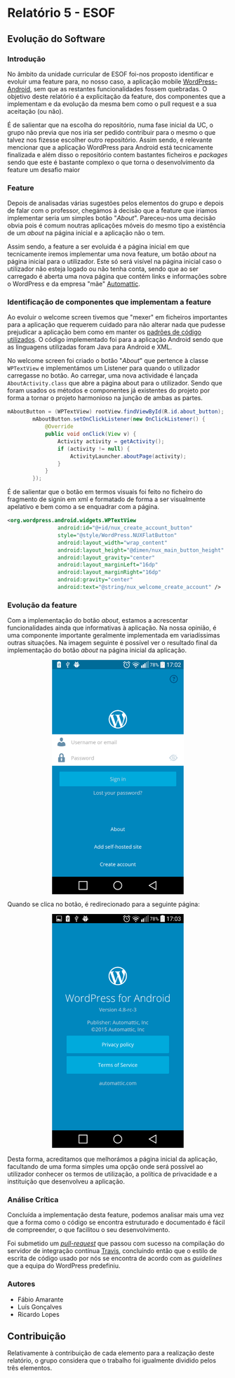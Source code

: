 # Relatório 5 - ESOF #
## Evolução do Software ##
### Introdução

No âmbito da unidade curricular de ESOF foi-nos proposto identificar e evoluir uma feature para, no nosso caso, a aplicação mobile [WordPress-Android](https://github.com/wordpress-mobile/WordPress-Android), sem que as restantes funcionalidades fossem quebradas. O objetivo deste relatório é a explicitação da feature, dos componentes que a implementam e da evolução da mesma bem como o pull request e a sua aceitação (ou não).

É de salientar que na escolha do repositório, numa fase inicial da UC, o grupo não previa que nos iria ser pedido contribuir para o mesmo o que talvez nos fizesse escolher outro repositório. Assim sendo, é relevante mencionar que a aplicação WordPress para Android está tecnicamente finalizada e além disso o repositório contem bastantes ficheiros e *packages* sendo que este é bastante complexo o que torna o desenvolvimento da feature um desafio maior


### Feature 

Depois de analisadas várias sugestões pelos elementos do grupo e depois de falar com o professor, chegámos à decisão que a feature que iriamos implementar seria um simples botão "*About*". Pareceu-nos uma decisão obvia pois é comum noutras aplicações móveis do mesmo tipo a existência de um *about* na página inicial e a aplicação não o tem. 

Assim sendo, a feature a ser evoluida é a página inicial em que tecnicamente iremos implementar uma nova feature, um botão *about* na página inicial para o utilizador. Este só será visível na página inicial caso o utilizador não esteja logado ou não tenha conta, sendo que ao ser carregado é aberta uma nova página que contém links e informações sobre o WordPress e da empresa "mãe" [Automattic](https://automattic.com/).


### Identificação de componentes que implementam a feature

Ao evoluir o welcome screen tivemos que "mexer" em ficheiros importantes para a aplicação que requerem cuidado para não alterar nada que pudesse prejudicar a aplicação bem como em manter os [padrões de código utilizados](https://github.com/wordpress-mobile/WordPress-Android/blob/develop/CODESTYLE.md). O código implementado foi para a aplicação Android sendo que as linguagens utilizadas foram Java para Android e XML.

No welcome screen foi criado o botão "*About*" que pertence à classe ```WPTextView``` e implementámos um Listener para quando o utilizador carregasse no botão. Ao carregar, uma nova actividade é lançada ```AboutActivity.class``` que abre a página about para o utilizador. Sendo que foram usados os métodos e componentes já existentes do projeto por forma a tornar o projeto harmonioso na junção de ambas as partes.

```java
mAboutButton = (WPTextView) rootView.findViewById(R.id.about_button);
        mAboutButton.setOnClickListener(new OnClickListener() {
            @Override
            public void onClick(View v) {
                Activity activity = getActivity();
                if (activity != null) {
                    ActivityLauncher.aboutPage(activity);
                }
            }
        });
```

É de salientar que o botão em termos visuais foi feito no ficheiro do fragmento de signin em xml e formatado de forma a ser visualmente apelativo e bem como a se enquadrar com a página.

```xml
<org.wordpress.android.widgets.WPTextView
                android:id="@+id/nux_create_account_button"
                style="@style/WordPress.NUXFlatButton"
                android:layout_width="wrap_content"
                android:layout_height="@dimen/nux_main_button_height"
                android:layout_gravity="center"
                android:layout_marginLeft="16dp"
                android:layout_marginRight="16dp"
                android:gravity="center"
                android:text="@string/nux_welcome_create_account" />
```

### Evolução da feature

Com a implementação do botão *about*, estamos a acrescentar funcionalidades ainda que informativas à aplicação. Na nossa opinião, é uma componente importante geralmente implementada em variadíssimas outras situações.
Na imagem seguinte é possível ver o resultado final da implementação do botão *about* na página inicial da aplicação.

<p align="center" ><img src="./images/home.png" width="300" align="center"></p>

Quando se clica no botão, é redirecionado para a seguinte página:

<p align="center" ><img src="./images/about.png" width="300"> </p>

Desta forma, acreditamos que melhorámos a página inicial da aplicação, facultando de uma forma simples uma opção onde será possível ao utilizador conhecer os termos de utilização, a política de privacidade e a instituição que desenvolveu a aplicação.

### Análise Crítica

Concluída a implementação desta feature, podemos analisar mais uma vez que a forma como o código se encontra estruturado e documentado é fácil de compreender, o que facilitou o seu desenvolvimento. 

Foi submetido um [*pull-request*](https://github.com/wordpress-mobile/WordPress-Android/pull/3503) que passou com sucesso na compilação do servidor de integração contínua [Travis](https://travis-ci.org/wordpress-mobile/WordPress-Android/builds/96073274), concluíndo então que o estilo de escrita de código usado por nós se encontra de acordo com as *guidelines* que a equipa do WordPress predefiniu.


### Autores

* Fábio Amarante
* Luís Gonçalves
* Ricardo Lopes


## Contribuição

Relativamente à contribuição de cada elemento para a realização deste relatório, o grupo considera que o trabalho foi igualmente dividido pelos três elementos.
